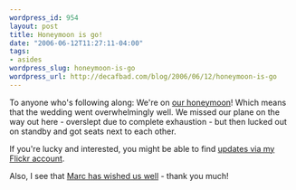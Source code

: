 ```yaml
--- 
wordpress_id: 954
layout: post
title: Honeymoon is go!
date: "2006-06-12T11:27:11-04:00"
tags: 
- asides
wordpress_slug: honeymoon-is-go
wordpress_url: http://decafbad.com/blog/2006/06/12/honeymoon-is-go
---
```

 <p>To anyone who's following along:  We're on <a href="http://decafbad.com/blog/2006/04/25/a-honeymoon-in-san-francisco">our honeymoon</a>!  Which means that the wedding went overwhelmingly well.  We missed our plane on the way out here - overslept due to complete exhaustion - but then lucked out on standby and got seats next to each other.</p>
 <p>If you're lucky and interested, you might be able to find <a href="http://flickr.com/photos/deusx/">updates via my Flickr account</a>.</p>
 <p>Also, I see that <a href="http://blog.broadbandmechanics.com/2006/06/links-from-the-harris-ranch">Marc has wished us well</a> - thank you much!</p>
